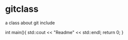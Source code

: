 # gitclass
a class about git
include <iostream>

int main(){
  std::cout << "Readme" << std::endl;
  return 0;
}

